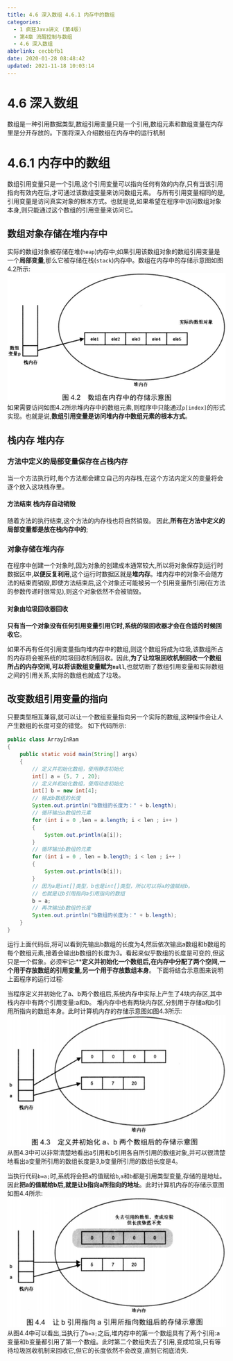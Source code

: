 ```yaml
---
title: 4.6 深入数组 4.6.1 内存中的数组
categories: 
  - 1 疯狂Java讲义 (第4版)
  - 第4章 流酲控制与数组
  - 4.6 深入数组
abbrlink: cecbbfb1
date: 2020-01-28 08:48:42
updated: 2021-11-18 10:03:14
---
```

# 4.6 深入数组
数组是一种引用数据类型,数组引用变量只是一个引用,数组元素和数组变量在内存里是分开存放的。下面将深入介绍数组在内存中的运行机制
# 4.6.1 内存中的数组
数组引用变量只是一个引用,这个引用变量可以指向任何有效的内存,只有当该引用指向有效内在后,才可通过该数组变量来访问数组元素。
与所有引用变量相同的是,引用变量是访问真实对象的根本方式。也就是说,如果希望在程序中访问数组对象本身,则只能通过这个数组的引用变量来访问它。
## 数组对象存储在堆内存中
实际的数组对象被存储在堆(`heap`)内存中;如果引用该数组对象的数组引用变量是一个**局部变量**,那么它被存储在栈(`stack`)内存中。数组在内存中的存储示意图如图4.2所示:
![这里有一张图片](https://raw.githubusercontent.com/lanlan2017/images/master/CrazyJavaHandout4/Chapter4/4.6.1/1.png)
如果需要访问如图4.2所示堆内存中的数组元素,则程序中只能通过`p[index]`的形式实现。也就是说,**数组引用变量是访问堆内存中数组元素的根本方式**。
## 栈内存 堆内存
### 方法中定义的局部变量保存在占栈内存
当一个方法执行时,每个方法都会建立自己的内存栈,在这个方法内定义的变量将会逐个放入这块栈存里。
#### 方法结束 栈内存自动销毁
随着方法的执行结束,这个方法的内存栈也将自然销毁。
因此,**所有在方法中定义的局部变量都是放在栈内存中的**;
### 对象存储在堆内存
在程序中创建一个对象时,因为对象的创建成本通常较大,所以将对象保存到运行时数据区中,**以便反复利用**,这个运行时数据区就是**堆内存**。堆内存中的对象不会随方法的结束而销毁,即使方法结束后,这个对象还可能被另一个引用变量所引用(在方法的参数传递时很常见),则这个对象依然不会被销毁。
#### 对象由垃圾回收器回收
**只有当一个对象没有任何引用变量引用它时,系统的圾回收器才会在合适的时候回收它**。

如果不再有任何引用变量指向堆内存中的数组,则这个数组将成为垃圾,该数组所占的内存将会被系统的垃圾回收机制回收。因此,**为了让垃圾回收机制回收一个数组所占的内存空间,可以将该数组变量赋为`null`**,也就切断了数组引用变量和实际数组之间的引用关系,实际的数组也就成了垃圾。
## 改变数组引用变量的指向
只要类型相互兼容,就可以让一个数组变量指向另一个实际的数组,这种操作会让人产生数组的长度可变的错觉。
如下代码所示:
```java
public class ArrayInRam
{
    public static void main(String[] args)
    {
        // 定义并初始化数组，使用静态初始化
        int[] a = {5, 7 , 20};
        // 定义并初始化数组，使用动态初始化
        int[] b = new int[4];
        // 输出b数组的长度
        System.out.println("b数组的长度为：" + b.length);
        // 循环输出a数组的元素
        for (int i = 0 ,len = a.length; i < len ; i++ )
        {
            System.out.println(a[i]);
        }
        // 循环输出b数组的元素
        for (int i = 0 , len = b.length; i < len ; i++ )
        {
            System.out.println(b[i]);
        }
        // 因为a是int[]类型，b也是int[]类型，所以可以将a的值赋给b。
        // 也就是让b引用指向a引用指向的数组
        b = a;
        // 再次输出b数组的长度
        System.out.println("b数组的长度为：" + b.length);
    }
}
```
运行上面代码后,将可以看到先输出b数组的长度为4,然后依次输出a数组和b数组的每个数组元素,接着会输出b数组的长度为3。看起来似乎数组的长度是可变的,但这只是一个假象。必须牢记:****定义并初始化一个数组后,在内存中分配了两个空间,一个用于存放数组的引用变量,另一个用于存放数组本身**。
下面将结合示意图来说明上面程序的运行过程:

当程序定义并初始化了a、b两个数组后,系统内存中实际上产生了4块内存区,其中栈内存中有两个引用变量:a和b。
堆内存中也有两块内存区,分别用于存储a和b引用所指向的数组本身。此时计算机内存的存储示意图如图4.3所示:
![这里有一张图片](https://raw.githubusercontent.com/lanlan2017/images/master/CrazyJavaHandout4/Chapter4/4.6.1/2.png)
从图4.3中可以非常清楚地看出a引用和b引用各自所引用的数组对象,并可以很清楚地看出a变量所引用的数组长度是3,b变量所引用的数组长度是4。

当执行代码`b=a;`时,系统将会把`a`的值赋给`b`,`a`和`b`都是引用类型变量,存储的是地址。
因此**把a的值赋给b后,就是让b指向a所指向的地址**。此时计算机内存的存储示意图如图4.4所示:
![这里有一张图片](https://raw.githubusercontent.com/lanlan2017/images/master/CrazyJavaHandout4/Chapter4/4.6.1/3.png)
从图4.4中可以看出,当执行了`b=a;`之后,堆内存中的第一个数组具有了两个引用:a变量和b变量都引用了第一个数组。此时第二个数组失去了引用,变成垃圾,只有等待垃圾回收机制来回收它,但它的长度依然不会改变,直到它彻底消失.
